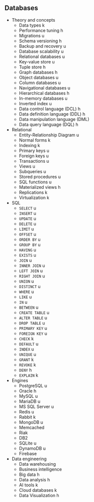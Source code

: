 ## Databases

- Theory and concepts
  - Data types k
  - Performance tuning h 
  - Migrations u
  - Schema versioning h
  - Backup and recovery u
  - Database scalability u
  - Relational databases u
  - Key-value store u
  - Tuple store h
  - Graph databases h
  - Object databases u
  - Column databases u
  - Navigational databases u
  - Hierarchical databases h
  - In-memory databases u
  - Inverted index u
  - Data control language (DCL) h
  - Data definition language (DDL) h
  - Data manipulation language (DML)
  - Data query language (DQL) h
- Relational
  - Entity-Relationship Diagram u
  - Normal forms k
  - Indexing k
  - Primary keys u
  - Foreign keys u
  - Transactions u
  - Views u
  - Subqueries u
  - Stored procedures u
  - SQL functions u
  - Materialized views h
  - Replications k
  - Virtualization k
- SQL
  - `SELECT` u
  - `INSERT` u
  - `UPDATE` u
  - `DELETE` u
  - `LIMIT` u
  - `OFFSET` u
  - `ORDER BY` u
  - `GROUP BY` u
  - `HAVING` u
  - `EXISTS` u
  - `JOIN` u
  - `INNER JOIN` u
  - `LEFT JOIN` u
  - `RIGHT JOIN` u
  - `UNION` u
  - `DISTINCT` u
  - `WHERE` u
  - `LIKE` u
  - `IN` u
  - `BETWEEN` u
  - `CREATE TABLE` u
  - `ALTER TABLE` u
  - `DROP TABLE` u
  - `PRIMARY KEY` u
  - `FOREIGN KEY` u
  - `CHECK` k
  - `DEFAULT` u
  - `INDEX` u
  - `UNIQUE` u
  - `GRANT` k
  - `REVOKE` k
  - `DENY` h
  - `EXPLAIN` k
- Engines
  - PostgreSQL u
  - Oracle h
  - MySQL u
  - MariaDB u
  - MS SQL Server u
  - Redis u
  - Rabbit k
  - MongoDB u
  - Memcached
  - Riak
  - DB2
  - SQLite u
  - DynamoDB u
  - Firebase
- Data engineering
  - Data warehousing
  - Business intelligence
  - Big data h
  - Data analysis h
  - AI tools k
  - Cloud databases k
  - Data Visualization h
